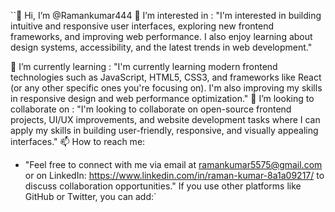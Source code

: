  ``👋 Hi, I’m @Ramankumar444
 👀 I’m interested in : "I'm interested in building intuitive and responsive user interfaces, exploring new frontend frameworks, and improving web performance. I also enjoy learning about design systems, accessibility, and the latest trends in web development."
 
  🌱 I’m currently learning :
  "I'm currently learning modern frontend technologies such as JavaScript, HTML5, CSS3, and frameworks like React (or any other specific ones you're focusing on). I'm also improving my skills in responsive design and web performance optimization."
💞️ I’m looking to collaborate on :
"I'm looking to collaborate on open-source frontend projects, UI/UX improvements, and website development tasks where I can apply my skills in building user-friendly, responsive, and visually appealing interfaces."
 📫 How to reach me:
- "Feel free to connect with me via email at ramankumar5575@gmail.com or on LinkedIn: https://www.linkedin.com/in/raman-kumar-8a1a09217/ to discuss collaboration opportunities."
 If you use other platforms like GitHub or Twitter, you can add:`


<!---
Ramankumar444/Ramankumar444 is a ✨ special ✨ repository because its `README.md` (this file) appears on your GitHub profile.
You can click the Preview link to take a look at your changes.
--->
